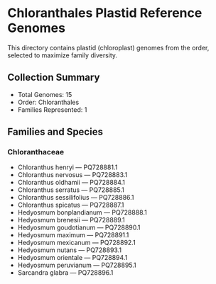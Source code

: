 # Chloranthales Plastid Reference Genomes

This directory contains plastid (chloroplast) genomes from the order, selected to maximize family diversity.

## Collection Summary

- Total Genomes: 15
- Order: Chloranthales
- Families Represented: 1

## Families and Species

### Chloranthaceae
- Chloranthus henryi — PQ728881.1
- Chloranthus nervosus — PQ728883.1
- Chloranthus oldhamii — PQ728884.1
- Chloranthus serratus — PQ728885.1
- Chloranthus sessilifolius — PQ728886.1
- Chloranthus spicatus — PQ728887.1
- Hedyosmum bonplandianum — PQ728888.1
- Hedyosmum brenesii — PQ728889.1
- Hedyosmum goudotianum — PQ728890.1
- Hedyosmum maximum — PQ728891.1
- Hedyosmum mexicanum — PQ728892.1
- Hedyosmum nutans — PQ728893.1
- Hedyosmum orientale — PQ728894.1
- Hedyosmum peruvianum — PQ728895.1
- Sarcandra glabra — PQ728896.1

